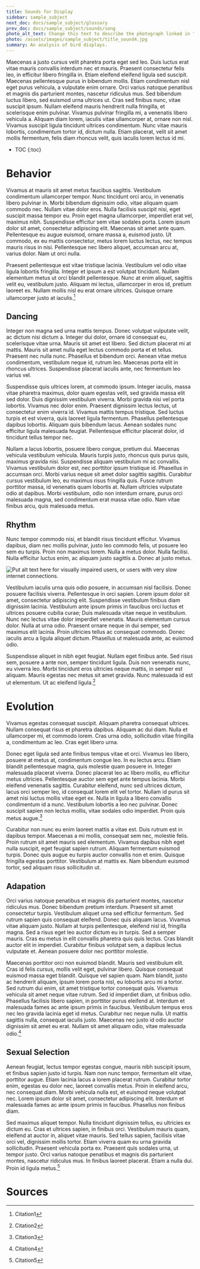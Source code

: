 ```yaml
---
title: Sounds for Display
sidebar: sample_subject
next_doc: docs/sample_subject/glossary
prev_doc: docs/sample_subject/sounds/song
photo_alt_text: Change this text to describe the photograph linked in "photo".
photo: /assets/images/sample_subject/title_sound4.jpg 
summary: An analysis of bird displays.
---
```


Maecenas a justo cursus velit pharetra porta eget sed leo. Duis luctus erat vitae mauris convallis interdum nec et mauris. Praesent consectetur felis leo, in efficitur libero fringilla in. Etiam eleifend eleifend ligula sed suscipit. Maecenas pellentesque purus in bibendum mollis. Etiam condimentum nisl eget purus vehicula, a vulputate enim ornare. Orci varius natoque penatibus et magnis dis parturient montes, nascetur ridiculus mus. Sed bibendum luctus libero, sed euismod urna ultrices ut. Cras sed finibus nunc, vitae suscipit ipsum. Nullam eleifend mauris hendrerit nulla fringilla, et scelerisque enim pulvinar. Vivamus pulvinar fringilla mi, a venenatis libero vehicula a. Aliquam diam lorem, iaculis vitae ullamcorper at, ornare non nisl. Vivamus suscipit ligula tincidunt ultrices condimentum. Nunc vitae mauris lobortis, condimentum tortor id, dictum nulla. Etiam placerat, velit sit amet mollis fermentum, felis diam rhoncus velit, quis iaculis lorem lectus id mi. 

* TOC
{:toc}

# Behavior

Vivamus at mauris sit amet metus faucibus sagittis. Vestibulum condimentum ullamcorper tempor. Nunc tincidunt orci arcu, in venenatis libero pulvinar in. Morbi bibendum dignissim odio, vitae aliquam quam commodo nec. Nullam vitae dolor eros. Nulla facilisis suscipit nisi, eget suscipit massa tempor eu. Proin eget magna ullamcorper, imperdiet erat vel, maximus nibh. Suspendisse efficitur sem vitae sodales porta. Lorem ipsum dolor sit amet, consectetur adipiscing elit. Maecenas sit amet ante quam. Pellentesque eu augue euismod, ornare massa a, euismod justo. Ut commodo, ex eu mattis consectetur, metus lorem luctus lectus, nec tempus mauris risus in nisi. Pellentesque nec libero aliquet, accumsan arcu at, varius dolor. Nam ut orci nulla.

Praesent pellentesque est vitae tristique lacinia. Vestibulum vel odio vitae ligula lobortis fringilla. Integer et ipsum a est volutpat tincidunt. Nullam elementum metus ut orci blandit pellentesque. Nunc at enim aliquet, sagittis velit eu, vestibulum justo. Aliquam mi lectus, ullamcorper in eros id, pretium laoreet ex. Nullam mollis nisl eu erat ornare ultrices. Quisque ornare ullamcorper justo at iaculis.[^1]

## Dancing

Integer non magna sed urna mattis tempus. Donec volutpat vulputate velit, ac dictum nisi dictum a. Integer dui dolor, ornare id consequat eu, scelerisque vitae urna. Mauris sit amet est libero. Sed dictum placerat mi at mattis. Mauris sit amet nulla eget lectus commodo porta et et tellus. Praesent nec nulla nunc. Phasellus et bibendum orci. Aenean vitae metus condimentum, vestibulum neque id, rutrum leo. Maecenas porta elit in rhoncus ultrices. Suspendisse placerat iaculis ante, nec fermentum leo varius vel.

Suspendisse quis ultrices lorem, at commodo ipsum. Integer iaculis, massa vitae pharetra maximus, dolor quam egestas velit, sed gravida massa elit sed dolor. Duis dignissim vestibulum viverra. Morbi gravida nisi vel porta lobortis. Vivamus nec dolor enim. Praesent dignissim lectus lectus, ut consectetur enim viverra id. Vivamus mattis tempus tristique. Sed luctus turpis et est viverra, quis laoreet ligula fermentum. Phasellus pellentesque dapibus lobortis. Aliquam quis bibendum lacus. Aenean sodales nunc efficitur ligula malesuada feugiat. Pellentesque efficitur placerat dolor, id tincidunt tellus tempor nec.

Nullam a lacus lobortis, posuere libero congue, pretium dui. Maecenas vehicula vestibulum vehicula. Mauris turpis justo, rhoncus quis purus quis, maximus gravida nisi. Suspendisse aliquam vestibulum mi ac convallis. Vivamus vestibulum dolor est, nec porttitor ipsum tristique id. Phasellus in accumsan orci. Morbi varius neque sit amet dolor sagittis sagittis. Curabitur cursus vestibulum leo, eu maximus risus fringilla quis. Fusce rutrum porttitor massa, id venenatis quam lobortis at. Nullam ultricies vulputate odio at dapibus. Morbi vestibulum, odio non interdum ornare, purus orci malesuada magna, sed condimentum erat massa vitae odio. Nam vitae finibus arcu, quis malesuada metus. 

## Rhythm

Nunc tempor commodo nisi, et blandit risus tincidunt efficitur. Vivamus dapibus, diam nec mollis pulvinar, justo leo commodo felis, ut posuere leo sem eu turpis. Proin non maximus lorem. Nulla a metus dolor. Nulla facilisi. Nulla efficitur luctus enim, ac aliquam justo sagittis a. Donec at justo metus. 

<img src="/template-information-site/assets/images/sample_subject/bird13.jpg" alt="Put alt text here for visually impaired users, or users with very slow internet connections."/>

Vestibulum iaculis urna quis odio posuere, in accumsan nisl facilisis. Donec posuere facilisis viverra. Pellentesque in orci sapien. Lorem ipsum dolor sit amet, consectetur adipiscing elit. Suspendisse vestibulum finibus diam dignissim lacinia. Vestibulum ante ipsum primis in faucibus orci luctus et ultrices posuere cubilia curae; Duis malesuada vitae neque in vestibulum. Nunc nec lectus vitae dolor imperdiet venenatis. Mauris elementum cursus dolor. Nulla at urna odio. Praesent ornare neque in dui semper, sed maximus elit lacinia. Proin ultricies tellus ac consequat commodo. Donec iaculis arcu a ligula aliquet dictum. Phasellus ut malesuada ante, ac euismod odio.

Suspendisse aliquet in nibh eget feugiat. Nullam eget finibus ante. Sed risus sem, posuere a ante non, semper tincidunt ligula. Duis non venenatis nunc, eu viverra leo. Morbi tincidunt eros ultricies neque mattis, in semper est aliquam. Mauris egestas nec metus sit amet gravida. Nunc malesuada id est ut elementum. Ut ac eleifend ligula.[^2]

# Evolution

Vivamus egestas consequat suscipit. Aliquam pharetra consequat ultrices. Nullam consequat risus et pharetra dapibus. Aliquam ac dui diam. Nulla et ullamcorper mi, et commodo lorem. Cras urna odio, sollicitudin vitae fringilla a, condimentum ac leo. Cras eget libero urna.

Donec eget ligula sed ante finibus tempus vitae et orci. Vivamus leo libero, posuere at metus at, condimentum congue leo. In eu lectus arcu. Etiam blandit pellentesque magna, quis molestie quam posuere in. Integer malesuada placerat viverra. Donec placerat leo ac libero mollis, eu efficitur metus ultricies. Pellentesque auctor sem eget ante tempus lacinia. Morbi eleifend venenatis sagittis. Curabitur eleifend, nunc sed ultrices dictum, lacus orci semper leo, id consequat lorem elit vel tortor. Nullam id purus sit amet nisi luctus mollis vitae eget ex. Nulla in ligula a libero convallis condimentum id a nunc. Vestibulum lobortis a leo nec pulvinar. Donec suscipit sapien non lectus mollis, vitae sodales odio imperdiet. Proin quis metus augue.[^3]

Curabitur non nunc eu enim laoreet mattis a vitae est. Duis rutrum est in dapibus tempor. Maecenas a mi mollis, consequat sem nec, molestie felis. Proin rutrum sit amet mauris sed elementum. Vivamus dapibus nibh eget nulla suscipit, eget feugiat sapien rutrum. Aliquam fermentum euismod turpis. Donec quis augue eu turpis auctor convallis non et enim. Quisque fringilla egestas porttitor. Vestibulum at mattis ex. Nam bibendum euismod tortor, sed aliquam risus sollicitudin ut. 

## Adapation

Orci varius natoque penatibus et magnis dis parturient montes, nascetur ridiculus mus. Donec bibendum pretium interdum. Praesent sit amet consectetur turpis. Vestibulum aliquet urna sed efficitur fermentum. Sed rutrum sapien quis consequat eleifend. Donec quis aliquam lacus. Vivamus vitae aliquam justo. Nullam at turpis pellentesque, eleifend nisl id, fringilla magna. Sed a risus eget leo auctor dictum eu in turpis. Sed a semper mauris. Cras eu metus in elit convallis pharetra quis quis lectus. Cras blandit auctor elit in imperdiet. Curabitur finibus volutpat sem, a dapibus lectus vulputate et. Aenean posuere dolor nec porttitor molestie.

Maecenas porttitor orci non euismod blandit. Mauris sed vestibulum elit. Cras id felis cursus, mollis velit eget, pulvinar libero. Quisque consequat euismod massa eget blandit. Quisque vel sapien quam. Nam blandit, justo ac hendrerit aliquam, ipsum lorem porta nisl, eu lobortis arcu mi a tortor. Sed rutrum dui enim, sit amet tristique tortor consequat quis. Vivamus vehicula sit amet neque vitae rutrum. Sed id imperdiet diam, ut finibus odio. Phasellus facilisis libero sapien, in porttitor purus eleifend at. Interdum et malesuada fames ac ante ipsum primis in faucibus. Vestibulum tempus eros nec leo gravida lacinia eget id metus. Curabitur nec neque nulla. Ut mattis sagittis nulla, consequat iaculis justo. Maecenas nec justo id odio auctor dignissim sit amet eu erat. Nullam sit amet aliquam odio, vitae malesuada odio.[^4]

## Sexual Selection

Aenean feugiat, lectus tempor egestas congue, mauris nibh suscipit ipsum, et finibus sapien justo id turpis. Nam non nunc tempor, fermentum elit vitae, porttitor augue. Etiam lacinia lacus a lorem placerat rutrum. Curabitur tortor enim, egestas eu dolor nec, laoreet convallis metus. Proin in eleifend arcu, nec consequat diam. Morbi vehicula nulla est, et euismod neque volutpat nec. Lorem ipsum dolor sit amet, consectetur adipiscing elit. Interdum et malesuada fames ac ante ipsum primis in faucibus. Phasellus non finibus diam.

Sed maximus aliquet tempor. Nulla tincidunt dignissim tellus, eu ultricies ex dictum eu. Cras et ultrices sapien, in finibus orci. Vestibulum mauris quam, eleifend at auctor in, aliquet vitae mauris. Sed tellus sapien, facilisis vitae orci vel, dignissim mollis tortor. Etiam viverra quam eu urna gravida sollicitudin. Praesent vehicula porta ex. Praesent quis sodales urna, ut tempor justo. Orci varius natoque penatibus et magnis dis parturient montes, nascetur ridiculus mus. In finibus laoreet placerat. Etiam a nulla dui. Proin id ligula metus.[^5]

# Sources

[^1]: Citation1
[^2]: Citation2
[^3]: Citation3
[^4]: Citation4
[^5]: Citation5
